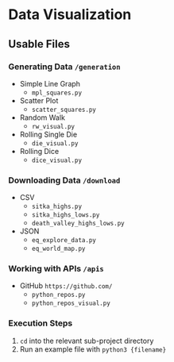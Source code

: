 # Data Visualization

## Usable Files
### Generating Data `/generation`
* Simple Line Graph
    - `mpl_squares.py`
* Scatter Plot
    - `scatter_squares.py`
* Random Walk
    - `rw_visual.py`
* Rolling Single Die
    - `die_visual.py`
* Rolling Dice
    - `dice_visual.py`
### Downloading Data `/download`
* CSV
    - `sitka_highs.py`
    - `sitka_highs_lows.py`
    - `death_valley_highs_lows.py`
* JSON
    - `eq_explore_data.py`
    - `eq_world_map.py`
### Working with APIs `/apis`
* GitHub `https://github.com/`
    - `python_repos.py`
    - `python_repos_visual.py`

### Execution Steps
1. `cd` into the relevant sub-project directory
1. Run an example file with `python3 {filename}`

